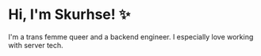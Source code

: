 # Hi, I'm Skurhse! ✨

I'm a trans femme queer and a backend engineer. I especially love working with server tech.
